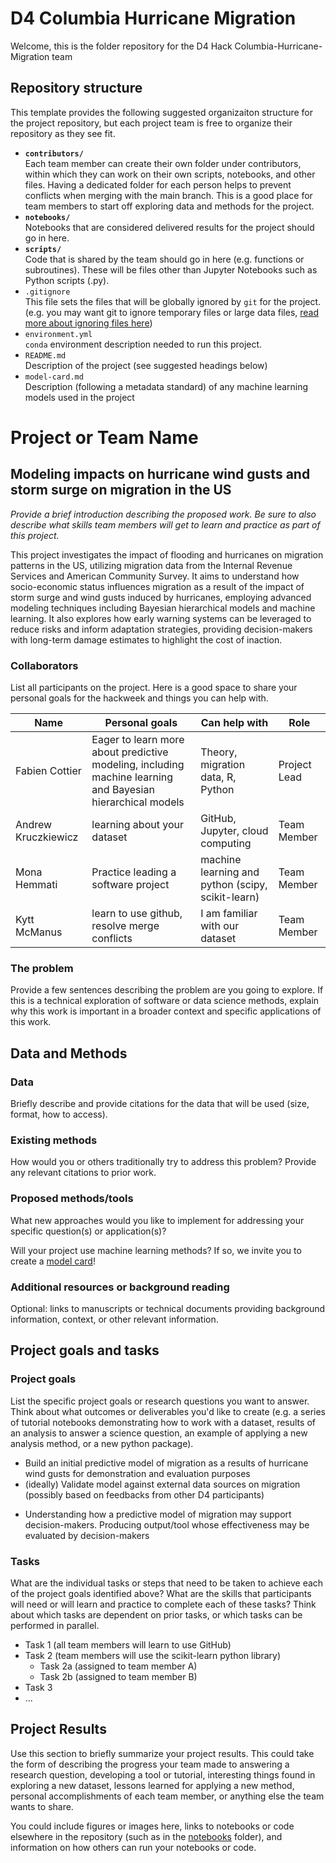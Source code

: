 # D4 Columbia Hurricane Migration 

Welcome, this is the folder repository for the D4 Hack Columbia-Hurricane-Migration team


## Repository structure

This template provides the following suggested organizaiton structure for the project repository, but each project team is free to organize their repository as they see fit.

* **`contributors/`**
<br> Each team member can create their own folder under contributors, within which they can work on their own scripts, notebooks, and other files. Having a dedicated folder for each person helps to prevent conflicts when merging with the main branch. This is a good place for team members to start off exploring data and methods for the project.
* **`notebooks/`**
<br> Notebooks that are considered delivered results for the project should go in here.
* **`scripts/`**
<br> Code that is shared by the team should go in here (e.g. functions or subroutines). These will be files other than Jupyter Notebooks such as Python scripts (.py).
* `.gitignore`
<br> This file sets the files that will be globally ignored by `git` for the project. (e.g. you may want git to ignore temporary files or large data files, [read more about ignoring files here](https://docs.github.com/en/get-started/getting-started-with-git/ignoring-files))
* `environment.yml`
<br> `conda` environment description needed to run this project.
* `README.md`
<br> Description of the project (see suggested headings below)
* `model-card.md`
<br> Description (following a metadata standard) of any machine learning models used in the project

<!--
# Recommended content for your README.md file:

(you can remove the content here and above from your final project README.md file so that it begins with the Project or Team Name title below)
-->

# Project or Team Name

## Modeling impacts on hurricane wind gusts and storm surge on migration in the US

*Provide a brief introduction describing the proposed work. Be sure to also describe what skills team members will get to learn and practice as part of this project.*

This project investigates the impact of flooding and hurricanes on migration patterns in the US, utilizing migration data from the Internal Revenue Services and American Community Survey. It aims to understand how socio-economic status influences migration as a result of the impact of storm surge and wind gusts induced by hurricanes, employing advanced modeling techniques including Bayesian hierarchical models and machine learning.  It also explores how early warning systems can be leveraged to reduce risks and inform adaptation strategies, providing decision-makers with long-term damage estimates to highlight the cost of inaction.


### Collaborators

List all participants on the project. Here is a good space to share your personal goals for the hackweek and things you can help with.

| Name | Personal goals | Can help with | Role |
| ------------- | ------------- | ------------- | ------------- |
| Fabien Cottier | Eager to learn more about predictive modeling, including machine learning and Bayesian hierarchical models | Theory, migration data, R, Python | Project Lead |
| Andrew Kruczkiewicz | learning about your dataset | GitHub, Jupyter, cloud computing |  Team Member |
| Mona Hemmati | Practice leading a software project | machine learning and python (scipy, scikit-learn) |  Team Member |
| Kytt McManus | learn to use github, resolve merge conflicts | I am familiar with our dataset | Team Member  |


### The problem

Provide a few sentences describing the problem are you going to explore. If this is a technical exploration of software or data science methods, explain why this work is important in a broader context and specific applications of this work.

## Data and Methods

### Data

Briefly describe and provide citations for the data that will be used (size, format, how to access).

### Existing methods

How would you or others traditionally try to address this problem? Provide any relevant citations to prior work.

### Proposed methods/tools

What new approaches would you like to implement for addressing your specific question(s) or application(s)?

Will your project use machine learning methods? If so, we invite you to create a [model card](model-card.md)!

### Additional resources or background reading

Optional: links to manuscripts or technical documents providing background information, context, or other relevant information.

## Project goals and tasks

### Project goals

List the specific project goals or research questions you want to answer. Think about what outcomes or deliverables you'd like to create (e.g. a series of tutorial notebooks demonstrating how to work with a dataset, results of an analysis to answer a science question, an example of applying a new analysis method, or a new python package).

* Build an initial predictive model of migration as a results of hurricane wind gusts for demonstration and evaluation purposes
* (ideally) Validate model against external data sources on migration (possibly based on feedbacks from other D4 participants)
<!-- * Identify a set of relevant indicators of vulnerability-->
* Understanding how a predictive model of migration may support decision-makers. Producing output/tool whose effectiveness may be evaluated by decision-makers
<!--* Chart pathway for enlarging scope of the project, via proposal and systematic study-->

### Tasks

What are the individual tasks or steps that need to be taken to achieve each of the project goals identified above? What are the skills that participants will need or will learn and practice to complete each of these tasks? Think about which tasks are dependent on prior tasks, or which tasks can be performed in parallel.

* Task 1 (all team members will learn to use GitHub)
* Task 2 (team members will use the scikit-learn python library)
  * Task 2a (assigned to team member A)
  * Task 2b (assigned to team member B)
* Task 3
* ...

## Project Results

Use this section to briefly summarize your project results. This could take the form of describing the progress your team made to answering a research question, developing a tool or tutorial, interesting things found in exploring a new dataset, lessons learned for applying a new method, personal accomplishments of each team member, or anything else the team wants to share.

You could include figures or images here, links to notebooks or code elsewhere in the repository (such as in the [notebooks](notebooks/) folder), and information on how others can run your notebooks or code.
